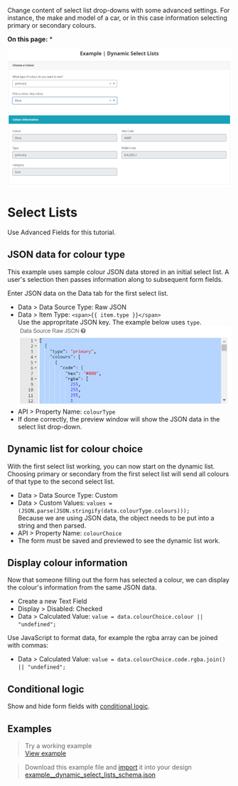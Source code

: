Change content of select list drop-downs with some advanced settings. For instance, the make and model of a car, or in this case information selecting primary or secondary colours.

**On this page:**
* 

![](images/dynamic_example.png)

# Select Lists
Use Advanced Fields for this tutorial.

## JSON data for colour type
This example uses sample colour JSON data stored in an initial select list. A user's selection then passes information along to subsequent form fields. 

Enter JSON data on the Data tab for the first select list. 
* Data > Data Source Type: Raw JSON
* Data > Item Type: `<span>{{ item.type }}</span>`<br>Use the appropritate JSON key. The example below uses `type`.<br>![](images/dynamic_json.png)
* API > Property Name: `colourType`
* If done correctly, the preview window will show the JSON data in the select list drop-down.

## Dynamic list for colour choice
With the first select list working, you can now start on the dynamic list. Choosing primary or secondary from the first select list will send all colours of that type to the second select list.

* Data > Data Source Type: Custom 
* Data > Custom Values: `values = (JSON.parse(JSON.stringify(data.colourType.colours)));`<br>Because we are using JSON data, the object needs to be put into a string and then parsed.
* API > Property Name: `colourChoice`
* The form must be saved and previewed to see the dynamic list work.

## Display colour information
Now that someone filling out the form has selected a colour, we can display the colour's information from the same JSON data.

* Create a new Text Field
* Display > Disabled: Checked
* Data > Calculated Value: `value = data.colourChoice.colour || "undefined";`

Use JavaScript to format data, for example the rgba array can be joined with commas:
* Data > Calculated Value: `value = data.colourChoice.code.rgba.join() || "undefined";`

## Conditional logic
Show and hide form fields with [conditional logic](Conditional-Forms).

## Examples
> Try a working example<br>
> [View example](https://chefs.nrs.gov.bc.ca/app/form/submit?f=4ee726e0-f7a7-49a1-8454-7325d2593a7d)

> Download this example file and [import](Import-Export) it into your design<br>
> [example__dynamic_select_lists_schema.json](examples/example__dynamic_select_lists_schema.json)